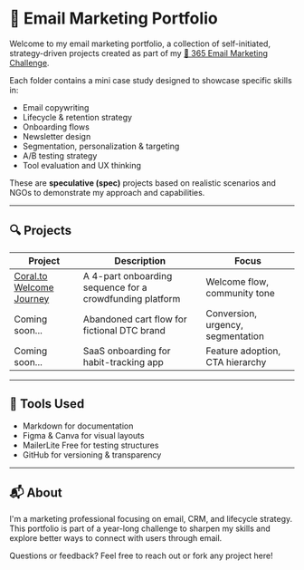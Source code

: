 # 📨 Email Marketing Portfolio

Welcome to my email marketing portfolio, a collection of self-initiated, strategy-driven projects created as part of my [📨 365 Email Marketing Challenge](https://wilkinsmorales.com/365-email-marketing/).

Each folder contains a mini case study designed to showcase specific skills in:
- Email copywriting
- Lifecycle & retention strategy
- Onboarding flows
- Newsletter design
- Segmentation, personalization & targeting
- A/B testing strategy
- Tool evaluation and UX thinking

These are **speculative (spec)** projects based on realistic scenarios and NGOs to demonstrate my approach and capabilities.

---

## 🔍 Projects

| Project | Description | Focus |
|--------|-------------|-------|
| [Coral.to Welcome Journey](./coral-to-welcome-journey) | A 4-part onboarding sequence for a crowdfunding platform | Welcome flow, community tone |
| Coming soon... | Abandoned cart flow for fictional DTC brand | Conversion, urgency, segmentation |
| Coming soon... | SaaS onboarding for habit-tracking app | Feature adoption, CTA hierarchy |

---

## 🧰 Tools Used

- Markdown for documentation
- Figma & Canva for visual layouts
- MailerLite Free for testing structures
- GitHub for versioning & transparency

---

## 📬 About

I'm a marketing professional focusing on email, CRM, and lifecycle strategy. This portfolio is part of a year-long challenge to sharpen my skills and explore better ways to connect with users through email.

Questions or feedback? Feel free to reach out or fork any project here!

